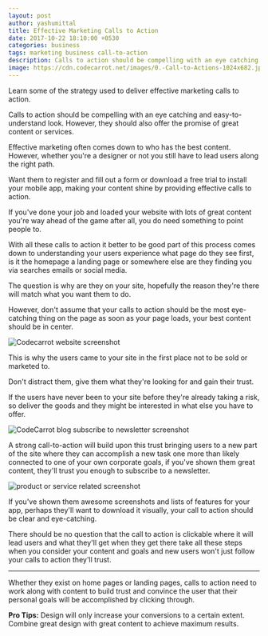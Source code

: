 ```yaml
---
layout: post
author: yashumittal
title: Effective Marketing Calls to Action
date: 2017-10-22 18:10:00 +0530
categories: business
tags: marketing business call-to-action
description: Calls to action should be compelling with an eye catching and easy-to-understand look. However, they should also offer the promise of great content or services.
image: https://cdn.codecarrot.net/images/0.-Call-to-Actions-1024x682.jpg
---
```


Learn some of the strategy used to deliver effective marketing calls to action.

Calls to action should be compelling with an eye catching and easy-to-understand look. However, they should also offer the promise of great content or services.

Effective marketing often comes down to who has the best content. However, whether you're a designer or not you still have to lead users along the right path.

Want them to register and fill out a form or download a free trial to install your mobile app, making your content shine by providing effective calls to action.

If you've done your job and loaded your website with lots of great content you're way ahead of the game after all, you do need something to point people to.

With all these calls to action it better to be good part of this process comes down to understanding your users experience what page do they see first, is it the homepage a landing page or somewhere else are they finding you via searches emails or social media.

The question is why are they on your site, hopefully the reason they're there will match what you want them to do.

However, don't assume that your calls to action should be the most eye-catching thing on the page as soon as your page loads, your best content should be in center.

![Codecarrot website screenshot](https://cdn.codecarrot.net/images/1-kNSTfEeFd6bA.png)

This is why the users came to your site in the first place not to be sold or marketed to.

Don't distract them, give them what they're looking for and gain their trust.

If the users have never been to your site before they're already taking a risk, so deliver the goods and they might be interested in what else you have to offer.

![CodeCarrot blog subscribe to newsletter screenshot](https://cdn.codecarrot.net/images/1-ASSbF7jlkgQEHg.png)

A strong call-to-action will build upon this trust bringing users to a new part of the site where they can accomplish a new task one more than likely connected to one of your own corporate goals, if you've shown them great content, they'll trust you enough to subscribe to a newsletter.

![product or service related screenshot](https://cdn.codecarrot.net/images/download-google-app.png)

If you've shown them awesome screenshots and lists of features for your app, perhaps they'll want to download it visually, your call to action should be clear and eye-catching.

There should be no question that the call to action is clickable where it will lead users and what they'll get when they get there take all these steps when you consider your content and goals and new users won't just follow your calls to action they'll trust.

***

Whether they exist on home pages or landing pages, calls to action need to work along with content to build trust and convince the user that their personal goals will be accomplished by clicking through.

**Pro Tips:** Design will only increase your conversions to a certain extent. Combine great design with great content to achieve maximum results.
